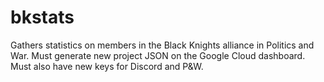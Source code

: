 # bkstats
 Gathers statistics on members in the Black Knights alliance in Politics and War.
Must generate new project JSON on the Google Cloud dashboard. Must also have new keys for Discord and P&W.
